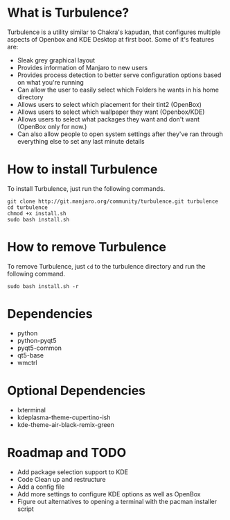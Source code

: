 # What is Turbulence?

Turbulence is a utility similar to Chakra's kapudan, that
configures multiple aspects of Openbox and KDE Desktop at 
first boot. Some of it's features are:

* Sleak grey graphical layout
* Provides information of Manjaro to new users
* Provides process detection to better serve configuration options based on what you're running
* Can allow the user to easily select which Folders he wants in his home directory
* Allows users to select which placement for their tint2 (OpenBox)
* Allows users to select which wallpaper they want (Openbox/KDE)
* Allows users to select what packages they want and don't want (OpenBox only for now.)
* Can also allow people to open system settings after they've ran through everything else to set any last minute details

# How to install Turbulence

To install Turbulence, just run the following commands.

```
git clone http://git.manjaro.org/community/turbulence.git turbulence
cd turbulence
chmod +x install.sh
sudo bash install.sh
```

# How to remove Turbulence

To remove Turbulence, just `cd` to the turbulence directory and run the following command.

```
sudo bash install.sh -r
```

# Dependencies

* python
* python-pyqt5
* pyqt5-common
* qt5-base
* wmctrl

# Optional Dependencies

* lxterminal
* kdeplasma-theme-cupertino-ish
* kde-theme-air-black-remix-green

# Roadmap and TODO

* Add package selection support to KDE
* Code Clean up and restructure
* Add a config file
* Add more settings to configure KDE options as well as OpenBox
* Figure out alternatives to opening a terminal with the pacman installer script